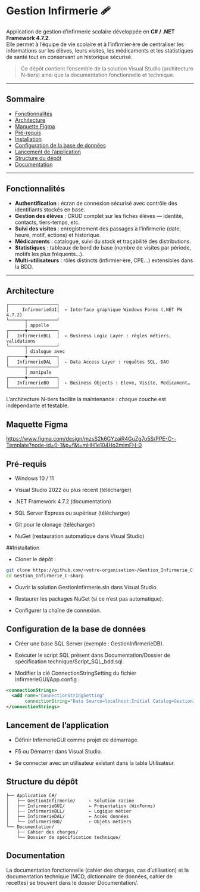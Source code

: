 # Gestion Infirmerie 🩹

Application de gestion d’infirmerie scolaire développée en **C# / .NET Framework 4.7.2**.  
Elle permet à l’équipe de vie scolaire et à l’infirmier·ère de centraliser les informations sur les élèves, leurs visites, les médicaments et les statistiques de santé tout en conservant un historique sécurisé.

> Ce dépôt contient l’ensemble de la solution Visual Studio (architecture N-tiers) ainsi que la documentation fonctionnelle et technique.

---

## Sommaire

- [Fonctionnalités](#fonctionnalités)
- [Architecture](#architecture)
- [Maquette Figma](#maquette-figma)
- [Pré-requis](#pré-requis)
- [Installation](#installation)
- [Configuration de la base de données](#configuration-de-la-base-de-données)
- [Lancement de l’application](#lancement-de-lapplication)
- [Structure du dépôt](#structure-du-dépôt)
- [Documentation](#documentation)

---

## Fonctionnalités

- **Authentification** : écran de connexion sécurisé avec contrôle des identifiants stockés en base.  
- **Gestion des élèves** : CRUD complet sur les fiches élèves — identité, contacts, tiers-temps, etc.  
- **Suivi des visites** : enregistrement des passages à l’infirmerie (date, heure, motif, actions) et historique.  
- **Médicaments** : catalogue, suivi du stock et traçabilité des distributions.  
- **Statistiques** : tableaux de bord de base (nombre de visites par période, motifs les plus fréquents…).  
- **Multi-utilisateurs** : rôles distincts (infirmier·ère, CPE…) extensibles dans la BDD.  

---

## Architecture

```text
┌──────────────────┐
│     InfirmerieGUI│  ← Interface graphique Windows Forms (.NET FW 4.7.2)
└──────┬───────────┘
       │ appelle
┌──────▼───────────┐
│   InfirmerieBLL  │  ← Business Logic Layer : règles métiers, validations
└──────┬───────────┘
       │ dialogue avec
┌──────▼───────────┐
│   InfirmerieDAL  │  ← Data Access Layer : requêtes SQL, DAO
└──────┬───────────┘
       │ manipule
┌──────▼───────────┐
│   InfirmerieBO   │  ← Business Objects : Eleve, Visite, Medicament…
└──────────────────┘
```
L’architecture N-tiers facilite la maintenance : chaque couche est indépendante et testable.

## Maquette Figma

https://www.figma.com/design/mzsS2k6GYzaiR4GuZg7o5S/PPE-C--Template?node-id=0-1&p=f&t=mHH1e104Ho2mimFH-0

## Pré-requis

- Windows 10 / 11

- Visual Studio 2022 ou plus récent (télécharger)

- .NET Framework 4.7.2 (documentation)

- SQL Server Express ou supérieur (télécharger)

- Git pour le clonage (télécharger)

- NuGet (restauration automatique dans Visual Studio)

##Installation

- Cloner le dépôt :

```bash
git clone https://github.com/<votre-organisation>/Gestion_Infirmerie_C-sharp.git
cd Gestion_Infirmerie_C-sharp
```

- Ouvrir la solution GestionInfirmerie.sln dans Visual Studio.

- Restaurer les packages NuGet (si ce n’est pas automatique).

- Configurer la chaîne de connexion.

## Configuration de la base de données

- Créer une base SQL Server (exemple : GestionInfirmerieDB).

- Exécuter le script SQL présent dans Documentation/Dossier de spécification technique/Script_SQL_bdd.sql.

- Modifier la clé ConnectionStringSetting du fichier InfirmerieGUI/App.config :

```xml
<connectionStrings>
  <add name="ConnectionStringSetting"
       connectionString="Data Source=localhost;Initial Catalog=GestionInfirmerieDB;Integrated Security=True"/>
</connectionStrings>
```

## Lancement de l’application

- Définir InfirmerieGUI comme projet de démarrage.

- F5 ou Démarrer dans Visual Studio.

- Se connecter avec un utilisateur existant dans la table Utilisateur.

## Structure du dépôt

```text
├── Application C#/
│   ├── GestionInfirmerie/     ← Solution racine
│   ├── InfirmerieGUI/         ← Présentation (WinForms)
│   ├── InfirmerieBLL/         ← Logique métier
│   ├── InfirmerieDAL/         ← Accès données
│   └── InfirmerieBO/          ← Objets métiers
└── Documentation/
    ├── Cahier des charges/
    └── Dossier de spécification technique/
```

## Documentation
La documentation fonctionnelle (cahier des charges, cas d’utilisation) et la documentation technique (MCD, dictionnaire de données, cahier de recettes) se trouvent dans le dossier Documentation/.
